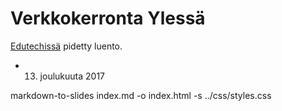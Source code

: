 # Verkkokerronta Ylessä

[Edutechissä](http://www.tut.fi/fi/yrityksille/osaamisen-kehittaminen/taydennyskoulutus/index.htm) pidetty luento.

* 13. joulukuuta 2017

markdown-to-slides index.md -o index.html -s ../css/styles.css